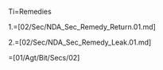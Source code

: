 Ti=Remedies

1.=[02/Sec/NDA_Sec_Remedy_Return.01.md]

2.=[02/Sec/NDA_Sec_Remedy_Leak.01.md]

=[01/Agt/Bit/Secs/02]